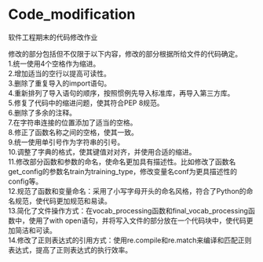 # Code_modification
软件工程期末的代码修改作业

修改的部分包括但不仅限于以下内容，修改的部分根据所给文件的代码确定。  
1.统一使用4个空格作为缩进。  
2.增加适当的空行以提高可读性。  
3.删除了重复导入的import语句。  
4.重新排列了导入语句的顺序，按照惯例先导入标准库，再导入第三方库。  
5.修复了代码中的缩进问题，使其符合PEP 8规范。  
6.删除了多余的注释。  
7.在字符串连接的位置添加了适当的空格。  
8.修正了函数名称之间的空格，使其一致。  
9.统一使用单引号作为字符串的引号。  
10.调整了字典的格式，使其键值对对齐，并使用合适的缩进。  
11.修改部分函数和参数的命名，使命名更加具有描述性。比如修改了函数名get_config的参数名train为training_type，修改变量名conf为更具描述性的config等。  
12.规范了函数和变量命名：采用了小写字母开头的命名风格，符合了Python的命名规范，使代码更加规范和易读。  
13.简化了文件操作方式：在vocab_processing函数和final_vocab_processing函数中，使用了with open语句，并将写入文件的部分放在一个代码块中，使代码更加简洁和可读。  
14.修改了正则表达式的引用方式：使用re.compile和re.match来编译和匹配正则表达式，提高了正则表达式的执行效率。